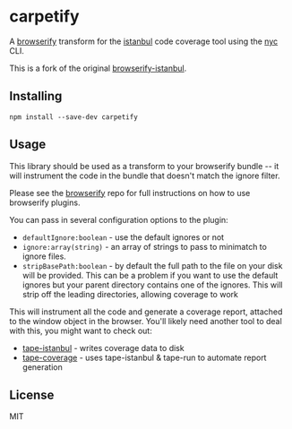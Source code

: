 # carpetify

A [browserify](http://github.com/substack/node-browserify) transform for the [istanbul](https://github.com/gotwarlost/istanbul) code coverage tool using the [nyc](https://github.com/istanbuljs/nyc) CLI.

This is a fork of the original [browserify-istanbul](https://github.com/devongovett/browserify-istanbul).

## Installing

    npm install --save-dev carpetify

## Usage

This library should be used as a transform to your browserify bundle -- it will
instrument the code in the bundle that doesn't match the ignore filter.

Please see the [browserify](https://github.com/substack/node-browserify) repo
for full instructions on how to use browserify plugins.

You can pass in several configuration options to the plugin:
* `defaultIgnore:boolean` - use the default ignores or not
* `ignore:array(string)` - an array of strings to pass to minimatch to ignore files.
* `stripBasePath:boolean` - by default the full path to the file on your disk will be provided. This can be a problem if you want to use the default ignores but your parent directory contains one of the ignores. This will strip off the leading directories, allowing coverage to work

This will instrument all the code and generate a coverage report, attached to the
window object in the browser. You'll likely need another tool to deal with this,
you might want to check out:

* [tape-istanbul](https://github.com/bendrucker/tape-istanbul) - writes coverage data to disk
* [tape-coverage](https://github.com/toddself/tape-coverage) - uses tape-istanbul & tape-run to automate report generation


## License

MIT
